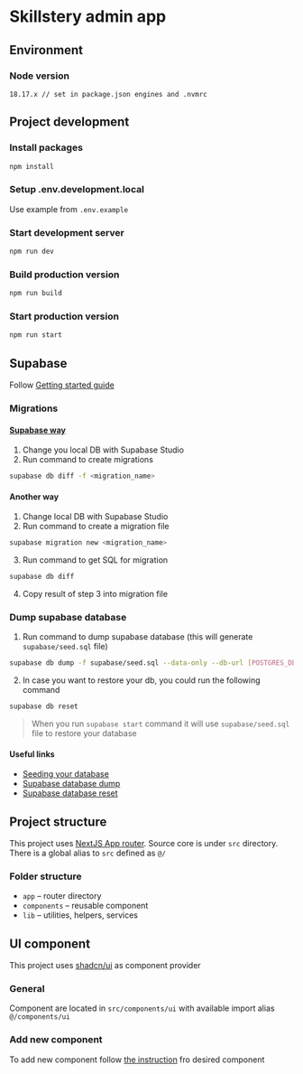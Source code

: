# Skillstery admin app

## Environment
### Node version
```
18.17.x // set in package.json engines and .nvmrc
```

## Project development
### Install packages
```bash
npm install
```
### Setup .env.development.local
Use example from `.env.example`
### Start development server
```bash
npm run dev
```
### Build production version
```bash
npm run build
```
### Start production version
```bash
npm run start
```

## Supabase
Follow [Getting started guide](https://supabase.com/docs/guides/cli/getting-started)
### Migrations
#### [Supabase way](https://supabase.com/docs/guides/cli/managing-environments#auto-schema-diff)
1. Change you local DB with Supabase Studio
2. Run command to create migrations
```bash
supabase db diff -f <migration_name>
```
#### Another way
1. Change local DB with Supabase Studio
2. Run command to create a migration file
```bash
supabase migration new <migration_name>
```
3. Run command to get SQL for migration
```bash
supabase db diff
```
4. Copy result of step 3 into migration file

### Dump supabase database

1. Run command to dump supabase database (this will generate `supabase/seed.sql` file)
```bash
supabase db dump -f supabase/seed.sql --data-only --db-url [POSTGRES_DB_URL]
```

2. In case you want to restore your db, you could run the following command
```bash
supabase db reset
```

> When you run `supabase start` command it will use `supabase/seed.sql` file to restore your database

#### Useful links

- [Seeding your database](https://supabase.com/docs/guides/cli/seeding-your-database)
- [Supabase database dump](https://supabase.com/docs/reference/cli/supabase-db-dump)
- [Supabase database reset](https://supabase.com/docs/reference/cli/supabase-db-reset)

## Project structure
This project uses [NextJS App router](https://nextjs.org/docs/app/building-your-application/routing). Source core is under `src` directory. There is a global alias to `src` defined as `@/`
### Folder structure
- `app` – router directory
- `components` – reusable component
- `lib` – utilities, helpers, services

## UI component
This project uses [shadcn/ui](https://ui.shadcn.com/) as component provider
### General
Component are located in `src/components/ui` with available import alias `@/components/ui`
### Add new component
To add new component follow [the instruction](https://ui.shadcn.com/docs) fro desired component
